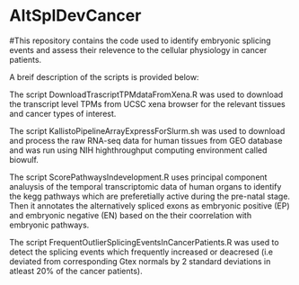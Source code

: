 # AltSplDevCancer
#This repository contains the code used to identify embryonic splicing events and assess their relevence to the cellular physiology in cancer patients. 

A breif description of the scripts is provided below:

The script DownloadTrascriptTPMdataFromXena.R was used to download the transcript level TPMs from UCSC xena browser for the relevant tissues and 
cancer types of interest.

The script KallistoPipelineArrayExpressForSlurm.sh was used to download and process the raw RNA-seq data for human tissues from GEO database and was run 
using NIH highthroughput computing environment called biowulf.

The script ScorePathwaysIndevelopment.R uses principal component analuysis of the temporal transcriptomic data of human organs to identify the kegg pathways 
which are preferetially active during the pre-natal stage. Then it annotates the alternatively spliced exons as embryonic positive (EP) and 
embryonic negative (EN) based on the their coorrelation with embryonic pathways.


The script FrequentOutlierSplicingEventsInCancerPatients.R was used to detect the splicing events which frequently increased or deacresed 
(i.e deviated from corresponding Gtex normals by 2 standard deviations in atleast 20% of the cancer patients).
